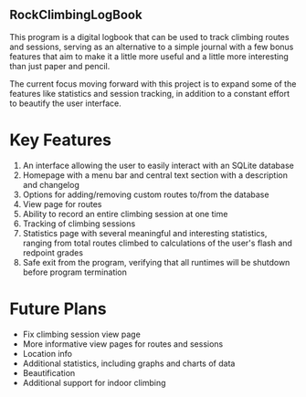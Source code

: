 ## RockClimbingLogBook
 
This program is a digital logbook that can be used to track climbing routes and sessions, serving as an alternative to a simple journal with a few bonus features that aim to make it a little more useful and a little more interesting than just paper and pencil.

The current focus moving forward with this project is to expand some of the features like statistics and session tracking, in addition to a constant effort to beautify the user interface.

# Key Features

1. An interface allowing the user to easily interact with an SQLite database
2. Homepage with a menu bar and central text section with a description and changelog
3. Options for adding/removing custom routes to/from the database
4. View page for routes
5. Ability to record an entire climbing session at one time
6. Tracking of climbing sessions
7. Statistics page with several meaningful and interesting statistics, ranging from total routes climbed to calculations of the user's flash and redpoint grades
8. Safe exit from the program, verifying that all runtimes will be shutdown before program termination

# Future Plans
- Fix climbing session view page
- More informative view pages for routes and sessions
- Location info
- Additional statistics, including graphs and charts of data
- Beautification
- Additional support for indoor climbing
